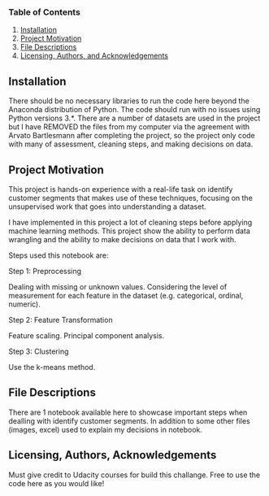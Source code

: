 ### Table of Contents

1. [Installation](#installation)
2. [Project Motivation](#motivation)
3. [File Descriptions](#files)
4. [Licensing, Authors, and Acknowledgements](#licensing)

## Installation <a name="installation"></a>

There should be no necessary libraries to run the code here beyond the Anaconda distribution of Python. The code should run with no issues using Python versions 3.*. There are a number of datasets are used in the project but I have REMOVED the files from my computer via the agreement with Arvato Bartlesmann after completing the project, so the project only code with many of assessment, cleaning steps, and making decisions on data.

## Project Motivation<a name="motivation"></a>

This project is hands-on experience with a real-life task on identify customer segments that makes use of these techniques, focusing on the unsupervised work that goes into understanding a dataset.

I have implemented in this project a lot of cleaning steps before applying machine learning methods. This project show the ability to perform data wrangling and the ability to make decisions on data that I work with.

Steps used this notebook are:

Step 1: Preprocessing

Dealing with missing or unknown values.
Considering the level of measurement for each feature in the dataset (e.g. categorical, ordinal, numeric).

Step 2: Feature Transformation

Feature scaling. 
Principal component analysis. 

Step 3: Clustering

Use the k-means method.

## File Descriptions <a name="files"></a>

There are 1 notebook available here to showcase important steps when dealling with identify customer segments. 
In addition to some other files (images, excel) used to explain my decisions in notebook.


## Licensing, Authors, Acknowledgements<a name="licensing"></a>
Must give credit to Udacity courses for build this challange. Free to use the code here as you would like!
